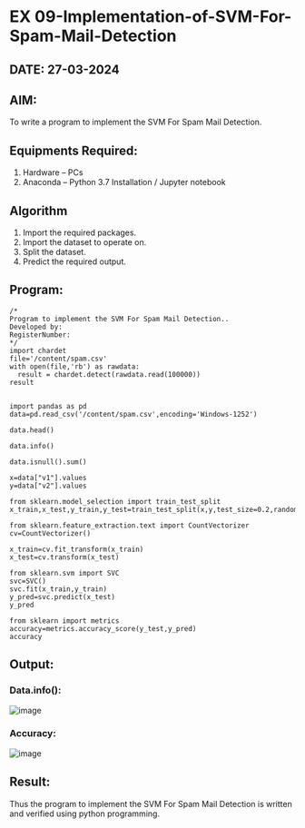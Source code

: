 # EX 09-Implementation-of-SVM-For-Spam-Mail-Detection
## DATE: 27-03-2024
## AIM:
To write a program to implement the SVM For Spam Mail Detection.

## Equipments Required:
1. Hardware – PCs
2. Anaconda – Python 3.7 Installation / Jupyter notebook

## Algorithm
1. Import the required packages.
2. Import the dataset to operate on.
3. Split the dataset.
4. Predict the required output.
## Program:
```
/*
Program to implement the SVM For Spam Mail Detection..
Developed by: 
RegisterNumber:  
*/
import chardet
file='/content/spam.csv'
with open(file,'rb') as rawdata:
  result = chardet.detect(rawdata.read(100000))
result


import pandas as pd
data=pd.read_csv('/content/spam.csv',encoding='Windows-1252')

data.head()

data.info()

data.isnull().sum()

x=data["v1"].values
y=data["v2"].values

from sklearn.model_selection import train_test_split
x_train,x_test,y_train,y_test=train_test_split(x,y,test_size=0.2,random_state=0)

from sklearn.feature_extraction.text import CountVectorizer
cv=CountVectorizer()

x_train=cv.fit_transform(x_train)
x_test=cv.transform(x_test)

from sklearn.svm import SVC
svc=SVC()
svc.fit(x_train,y_train)
y_pred=svc.predict(x_test)
y_pred

from sklearn import metrics
accuracy=metrics.accuracy_score(y_test,y_pred)
accuracy
```
## Output:
### Data.info():

![image](https://github.com/Darkwebnew/Implementation-of-SVM-For-Spam-Mail-Detection/assets/143114486/63fdec86-8799-41b9-a728-afad4e1ba13a)

### Accuracy:

![image](https://github.com/Darkwebnew/Implementation-of-SVM-For-Spam-Mail-Detection/assets/143114486/565701d0-f760-48a8-bd83-2026058e9a7b)

## Result:
Thus the program to implement the SVM For Spam Mail Detection is written and verified using python programming.

